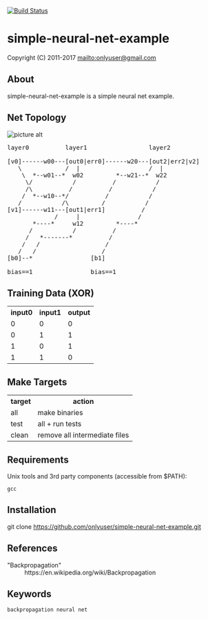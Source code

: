 [![Build Status](https://secure.travis-ci.org/onlyuser/simple-neural-net-example.png)](http://travis-ci.org/onlyuser/simple-neural-net-example)

simple-neural-net-example
=========================

Copyright (C) 2011-2017 <mailto:onlyuser@gmail.com>

About
-----

simple-neural-net-example is a simple neural net example.

Net Topology
------------

![picture alt](https://sites.google.com/site/onlyuser/files/bpnet_graph.jpg "simple-neural-net-example")

<pre>
layer0          layer1                 layer2

[v0]------w00---[out0|err0]------w20---[out2|err2|v2]
   \            /  |                   /  |
    \  *--w01--*  w02         *--w21--*  w22
     \/           /          /           /
     /\          /          /           /
    /  *--w10--*/          /           /
   /           /\         /           /
[v1]------w11---[out1|err1]          /
             /     |                /
       *----*     w12         *----*
      /           /          /
     /   *-------*          /
    /   /                  /
   /   /                  /
[b0]--*                [b1]

bias==1                bias==1
</pre>

Training Data (XOR)
-------------------

<table>
    <tr><th> input0 </th><th> input1 </th><th> output </th></tr>
    <tr><td> 0 </td><td> 0 </td><td> 0 </td></tr>
    <tr><td> 0 </td><td> 1 </td><td> 1 </td></tr>
    <tr><td> 1 </td><td> 0 </td><td> 1 </td></tr>
    <tr><td> 1 </td><td> 1 </td><td> 0 </td></tr>
</table>

Make Targets
------------

<table>
    <tr><th> target </th><th> action                        </th></tr>
    <tr><td> all    </td><td> make binaries                 </td></tr>
    <tr><td> test   </td><td> all + run tests               </td></tr>
    <tr><td> clean  </td><td> remove all intermediate files </td></tr>
</table>

Requirements
------------

Unix tools and 3rd party components (accessible from $PATH):

    gcc

Installation
------------

git clone https://github.com/onlyuser/simple-neural-net-example.git

References
----------

<dl>
    <dt>"Backpropagation"</dt>
    <dd>https://en.wikipedia.org/wiki/Backpropagation</dd>
</dl>

Keywords
--------

    backpropagation neural net
